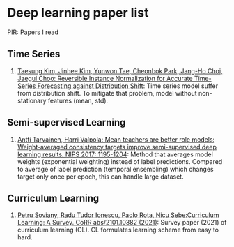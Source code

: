 # Deep learning paper list

PIR: Papers I read

## Time Series
1. [Taesung Kim, Jinhee Kim, Yunwon Tae, Cheonbok Park, Jang-Ho Choi, Jaegul Choo: Reversible Instance Normalization for Accurate Time-Series Forecasting against Distribution Shift](https://openreview.net/forum?id=cGDAkQo1C0p): Time series model suffer from distribution shift. To mitigate that problem, model without non-stationary features (mean, std).

## Semi-supervised Learning

1. [Antti Tarvainen, Harri Valpola:
Mean teachers are better role models: Weight-averaged consistency targets improve semi-supervised deep learning results. NIPS 2017: 1195-1204](https://arxiv.org/abs/1703.01780): Method that averages model weights (exponential weighting) instead of label predictions. Compared to average of label prediction (temporal ensembling) which changes target only once per epoch, this can handle large dataset.

## Curriculum Learning

1. [Petru Soviany, Radu Tudor Ionescu, Paolo Rota, Nicu Sebe:Curriculum Learning: A Survey. CoRR abs/2101.10382 (2021)](https://arxiv.org/abs/2101.10382): Survey paper (2021) of curriculum learning (CL). CL formulates learning scheme from easy to hard.
